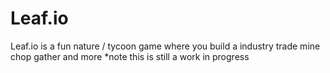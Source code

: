 # Leaf.io

Leaf.io is a fun nature / tycoon game where you build a industry trade mine chop gather and more 
*note this is still a work in progress
